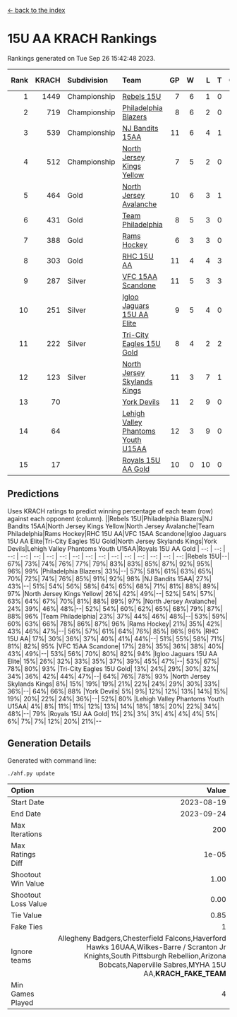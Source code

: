 [<- back to the index](readme.md)
# 15U AA KRACH Rankings
Rankings generated on Tue Sep 26 15:42:48 2023.

Rank|KRACH|Subdivision|Team|GP|W|L|T|OTW|OTL|SoS|Exp Wins|Win Diff
---:|---:|:---|:---|---:|---:|---:|---:|---:|---:|---:|---:|---:
1|1449|Championship|[Rebels 15U](https://gamesheetstats.com/seasons/3659/teams/140654/schedule)|7|6|1|0|0|1|553|6.8|-0.0
2|719|Championship|[Philadelphia Blazers](https://gamesheetstats.com/seasons/3659/teams/140652/schedule)|8|6|2|0|3|0|316|6.9|0.0
3|539|Championship|[NJ Bandits 15AA](https://gamesheetstats.com/seasons/3659/teams/140648/schedule)|11|6|4|1|0|1|541|7.7|-0.0
4|512|Championship|[North Jersey Kings Yellow](https://gamesheetstats.com/seasons/3659/teams/140650/schedule)|7|5|2|0|0|0|277|5.9|0.0
5|464|Gold|[North Jersey Avalanche](https://gamesheetstats.com/seasons/3659/teams/140649/schedule)|10|6|3|1|1|0|336|7.7|0.0
6|431|Gold|[Team Philadelphia](https://gamesheetstats.com/seasons/3659/teams/140657/schedule)|8|5|3|0|0|0|404|5.9|0.0
7|388|Gold|[Rams Hockey](https://gamesheetstats.com/seasons/3659/teams/140653/schedule)|6|3|3|0|1|2|670|3.8|-0.0
8|303|Gold|[RHC 15U AA](https://gamesheetstats.com/seasons/3659/teams/140655/schedule)|11|4|4|3|0|0|378|7.4|0.0
9|287|Silver|[VFC 15AA Scandone](https://gamesheetstats.com/seasons/3659/teams/140659/schedule)|11|5|3|3|0|1|416|8.4|0.0
10|251|Silver|[Igloo Jaguars 15U AA Elite](https://gamesheetstats.com/seasons/3659/teams/140645/schedule)|9|5|4|0|0|0|304|5.9|0.0
11|222|Silver|[Tri-City Eagles 15U Gold](https://gamesheetstats.com/seasons/3659/teams/140658/schedule)|8|4|2|2|0|0|163|6.6|0.0
12|123|Silver|[North Jersey Skylands Kings](https://gamesheetstats.com/seasons/3659/teams/140651/schedule)|11|3|7|1|0|0|394|4.7|0.0
13|70||[York Devils](https://gamesheetstats.com/seasons/3659/teams/140660/schedule)|11|2|9|0|0|1|402|2.9|0.0
14|64||[Lehigh Valley Phantoms Youth U15AA](https://gamesheetstats.com/seasons/3659/teams/140646/schedule)|12|3|9|0|0|0|252|3.9|0.0
15|17||[Royals 15U AA Gold](https://gamesheetstats.com/seasons/3659/teams/140656/schedule)|10|0|10|0|0|0|287|0.9|0.0

## Predictions
Uses KRACH ratings to predict winning percentage of each team (row) against each opponent (column).
||Rebels 15U|Philadelphia Blazers|NJ Bandits 15AA|North Jersey Kings Yellow|North Jersey Avalanche|Team Philadelphia|Rams Hockey|RHC 15U AA|VFC 15AA Scandone|Igloo Jaguars 15U AA Elite|Tri-City Eagles 15U Gold|North Jersey Skylands Kings|York Devils|Lehigh Valley Phantoms Youth U15AA|Royals 15U AA Gold
| --: | --: | --: | --: | --: | --: | --: | --: | --: | --: | --: | --: | --: | --: | --: | --: 
|Rebels 15U|--| 67%| 73%| 74%| 76%| 77%| 79%| 83%| 83%| 85%| 87%| 92%| 95%| 96%| 99%
|Philadelphia Blazers| 33%|--| 57%| 58%| 61%| 63%| 65%| 70%| 72%| 74%| 76%| 85%| 91%| 92%| 98%
|NJ Bandits 15AA| 27%| 43%|--| 51%| 54%| 56%| 58%| 64%| 65%| 68%| 71%| 81%| 88%| 89%| 97%
|North Jersey Kings Yellow| 26%| 42%| 49%|--| 52%| 54%| 57%| 63%| 64%| 67%| 70%| 81%| 88%| 89%| 97%
|North Jersey Avalanche| 24%| 39%| 46%| 48%|--| 52%| 54%| 60%| 62%| 65%| 68%| 79%| 87%| 88%| 96%
|Team Philadelphia| 23%| 37%| 44%| 46%| 48%|--| 53%| 59%| 60%| 63%| 66%| 78%| 86%| 87%| 96%
|Rams Hockey| 21%| 35%| 42%| 43%| 46%| 47%|--| 56%| 57%| 61%| 64%| 76%| 85%| 86%| 96%
|RHC 15U AA| 17%| 30%| 36%| 37%| 40%| 41%| 44%|--| 51%| 55%| 58%| 71%| 81%| 82%| 95%
|VFC 15AA Scandone| 17%| 28%| 35%| 36%| 38%| 40%| 43%| 49%|--| 53%| 56%| 70%| 80%| 82%| 94%
|Igloo Jaguars 15U AA Elite| 15%| 26%| 32%| 33%| 35%| 37%| 39%| 45%| 47%|--| 53%| 67%| 78%| 80%| 93%
|Tri-City Eagles 15U Gold| 13%| 24%| 29%| 30%| 32%| 34%| 36%| 42%| 44%| 47%|--| 64%| 76%| 78%| 93%
|North Jersey Skylands Kings|  8%| 15%| 19%| 19%| 21%| 22%| 24%| 29%| 30%| 33%| 36%|--| 64%| 66%| 88%
|York Devils|  5%|  9%| 12%| 12%| 13%| 14%| 15%| 19%| 20%| 22%| 24%| 36%|--| 52%| 80%
|Lehigh Valley Phantoms Youth U15AA|  4%|  8%| 11%| 11%| 12%| 13%| 14%| 18%| 18%| 20%| 22%| 34%| 48%|--| 79%
|Royals 15U AA Gold|  1%|  2%|  3%|  3%|  4%|  4%|  4%|  5%|  6%|  7%|  7%| 12%| 20%| 21%|--

## Generation Details

Generated with command line:
```
./ahf.py update
```

| Option | Value |
| :----- | ----: |
| Start Date | 2023-08-19 |
| End Date | 2023-09-24 |
| Max Iterations | 200 |
| Max Ratings Diff | 1e-05 |
| Shootout Win Value | 1.00 |
| Shootout Loss Value | 0.00 |
| Tie Value | 0.85 |
| Fake Ties | 1 |
| Ignore teams | Allegheny Badgers,Chesterfield Falcons,Haverford Hawks 16UAA,Wilkes-Barre / Scranton Jr Knights,South Pittsburgh Rebellion,Arizona Bobcats,Naperville Sabres,MYHA 15U AA,__KRACH_FAKE_TEAM__ |
| Min Games Played | 4 |

